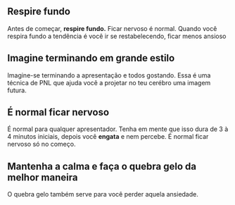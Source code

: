 

## Respire fundo
Antes de começar, __respire fundo.__
Ficar nervoso é normal. Quando você respira fundo a tendência é você ir se restabelecendo, ficar menos ansioso

## Imagine terminando em grande estilo
Imagine-se terminando a apresentação e todos gostando. Essa é uma técnica de PNL que ajuda você a projetar no teu cerébro uma imagem futura.

## É normal ficar nervoso
É normal para qualquer apresentador. Tenha em mente que isso dura de 3 à 4 minutos iniciais, depois você **engata** e nem percebe. É normal ficar nervoso só no começo.

## Mantenha a calma e faça o quebra gelo da melhor maneira
O quebra gelo também serve para você perder aquela ansiedade. 